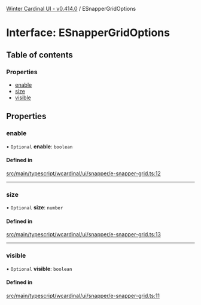 [Winter Cardinal UI - v0.414.0](../index.md) / ESnapperGridOptions

# Interface: ESnapperGridOptions

## Table of contents

### Properties

- [enable](ESnapperGridOptions.md#enable)
- [size](ESnapperGridOptions.md#size)
- [visible](ESnapperGridOptions.md#visible)

## Properties

### enable

• `Optional` **enable**: `boolean`

#### Defined in

[src/main/typescript/wcardinal/ui/snapper/e-snapper-grid.ts:12](https://github.com/winter-cardinal/winter-cardinal-ui/blob/v0.414.0/src/main/typescript/wcardinal/ui/snapper/e-snapper-grid.ts#L12)

___

### size

• `Optional` **size**: `number`

#### Defined in

[src/main/typescript/wcardinal/ui/snapper/e-snapper-grid.ts:13](https://github.com/winter-cardinal/winter-cardinal-ui/blob/v0.414.0/src/main/typescript/wcardinal/ui/snapper/e-snapper-grid.ts#L13)

___

### visible

• `Optional` **visible**: `boolean`

#### Defined in

[src/main/typescript/wcardinal/ui/snapper/e-snapper-grid.ts:11](https://github.com/winter-cardinal/winter-cardinal-ui/blob/v0.414.0/src/main/typescript/wcardinal/ui/snapper/e-snapper-grid.ts#L11)
